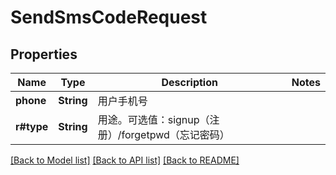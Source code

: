 # SendSmsCodeRequest

## Properties

Name | Type | Description | Notes
------------ | ------------- | ------------- | -------------
**phone** | **String** | 用户手机号 | 
**r#type** | **String** | 用途。可选值：signup（注册）/forgetpwd（忘记密码） | 

[[Back to Model list]](../README.md#documentation-for-models) [[Back to API list]](../README.md#documentation-for-api-endpoints) [[Back to README]](../README.md)


